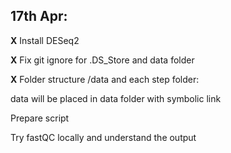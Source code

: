 ## 17th Apr:

 **X** Install DESeq2

**X** Fix git ignore for .DS_Store and data folder

**X** Folder structure /data and each step folder:

   data will be placed in data folder with symbolic link

Prepare script

Try fastQC locally and understand the output






